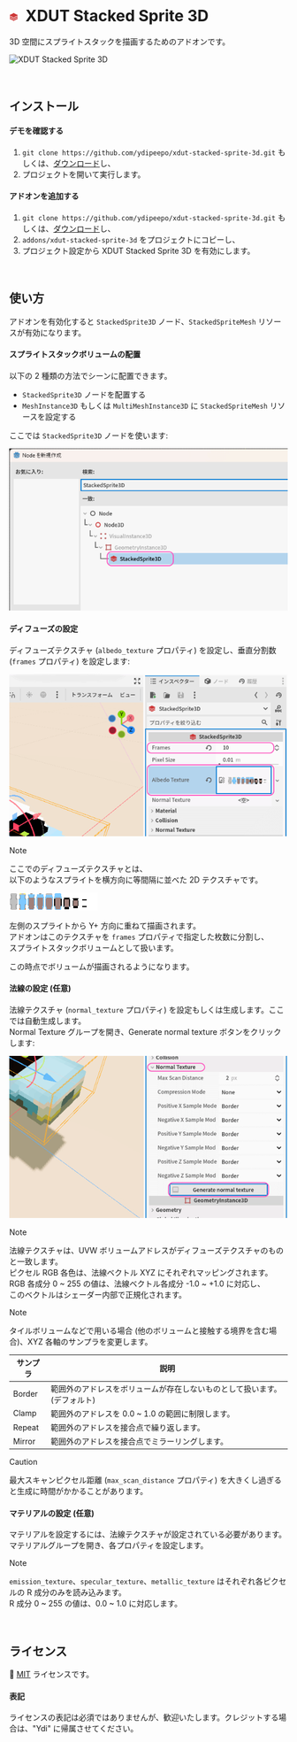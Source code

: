 <br />

# ![XDUT Stacked Sprite 3D](./addons/xdut-stacked-sprite-3d/StackedSprite3D.png)&nbsp;&nbsp;XDUT Stacked Sprite 3D

3D 空間にスプライトスタックを描画するためのアドオンです。

![XDUT Stacked Sprite 3D](./assets/texture/mikan-and-cadillac.gif)

<br />

## インストール

#### デモを確認する

1. `git clone https://github.com/ydipeepo/xdut-stacked-sprite-3d.git` もしくは、[ダウンロード](https://github.com/ydipeepo/xdut-stacked-sprite-3d/releases)し、
2. プロジェクトを開いて実行します。

#### アドオンを追加する

1. `git clone https://github.com/ydipeepo/xdut-stacked-sprite-3d.git` もしくは、[ダウンロード](https://github.com/ydipeepo/xdut-stacked-sprite-3d/releases)し、
2. `addons/xdut-stacked-sprite-3d` をプロジェクトにコピーし、
3. プロジェクト設定から XDUT Stacked Sprite 3D を有効にします。

<br />

## 使い方

アドオンを有効化すると `StackedSprite3D` ノード、`StackedSpriteMesh` リソースが有効になります。

#### スプライトスタックボリュームの配置

以下の 2 種類の方法でシーンに配置できます。

* `StackedSprite3D` ノードを配置する
* `MeshInstance3D` もしくは `MultiMeshInstance3D` に `StackedSpriteMesh` リソースを設定する

ここでは `StackedSprite3D` ノードを使います:

![`StackedSprite3D` ノードを追加する](./assets/texture/01.png)

#### ディフューズの設定

ディフューズテクスチャ (`albedo_texture` プロパティ) を設定し、垂直分割数 (`frames` プロパティ) を設定します:

![`albedo_texture` プロパティと `frames` プロパティを設定する](./assets/texture/02.png)

> [!NOTE]
> ここでのディフューズテクスチャとは、<br />
> 以下のようなスプライトを横方向に等間隔に並べた 2D テクスチャです。
>
> ![ディフューズテクスチャの例](./assets/texture/cadillac.png)
>
> 左側のスプライトから Y+ 方向に重ねて描画されます。<br />
> アドオンはこのテクスチャを `frames` プロパティで指定した枚数に分割し、<br />
> スプライトスタックボリュームとして扱います。

この時点でボリュームが描画されるようになります。

#### 法線の設定 (任意)

法線テクスチャ (`normal_texture` プロパティ) を設定もしくは生成します。ここでは自動生成します。<br />
Normal Texture グループを開き、Generate normal texture ボタンをクリックします:

![法線テクスチャを自動生成する](./assets/texture/03.png)

> [!NOTE]
> 法線テクスチャは、UVW ボリュームアドレスがディフューズテクスチャのものと一致します。<br />
> ピクセル RGB 各色は、法線ベクトル XYZ にそれぞれマッピングされます。<br />
> RGB 各成分 0 ~ 255 の値は、法線ベクトル各成分 -1.0 ~ +1.0 に対応し、<br />
> このベクトルはシェーダー内部で正規化されます。

> [!NOTE]
> タイルボリュームなどで用いる場合 (他のボリュームと接触する境界を含む場合)、XYZ 各軸のサンプラを変更します。
>
> | サンプラ | 説明 |
> |---|---|
> | Border | 範囲外のアドレスをボリュームが存在しないものとして扱います。(デフォルト) |
> | Clamp | 範囲外のアドレスを 0.0 ~ 1.0 の範囲に制限します。 |
> | Repeat | 範囲外のアドレスを接合点で繰り返します。 |
> | Mirror | 範囲外のアドレスを接合点でミラーリングします。 |

> [!CAUTION]
> 最大スキャンピクセル距離 (`max_scan_distance` プロパティ) を大きくし過ぎると生成に時間がかかることがあります。<br />

#### マテリアルの設定 (任意)

マテリアルを設定するには、法線テクスチャが設定されている必要があります。<br />
マテリアルグループを開き、各プロパティを設定します。

> [!NOTE]
> `emission_texture`、`specular_texture`、`metallic_texture` はそれぞれ各ピクセルの R 成分のみを読み込みます。<br />
> R 成分 0 ~ 255 の値は、0.0 ~ 1.0 に対応します。

<br />

## ライセンス

🔗 [MIT](https://github.com/ydipeepo/xdut-stacked-sprite-3d/blob/main/LICENSE) ライセンスです。

#### 表記

ライセンスの表記は必須ではありませんが、歓迎いたします。クレジットする場合は、"Ydi" に帰属させてください。

<br />
